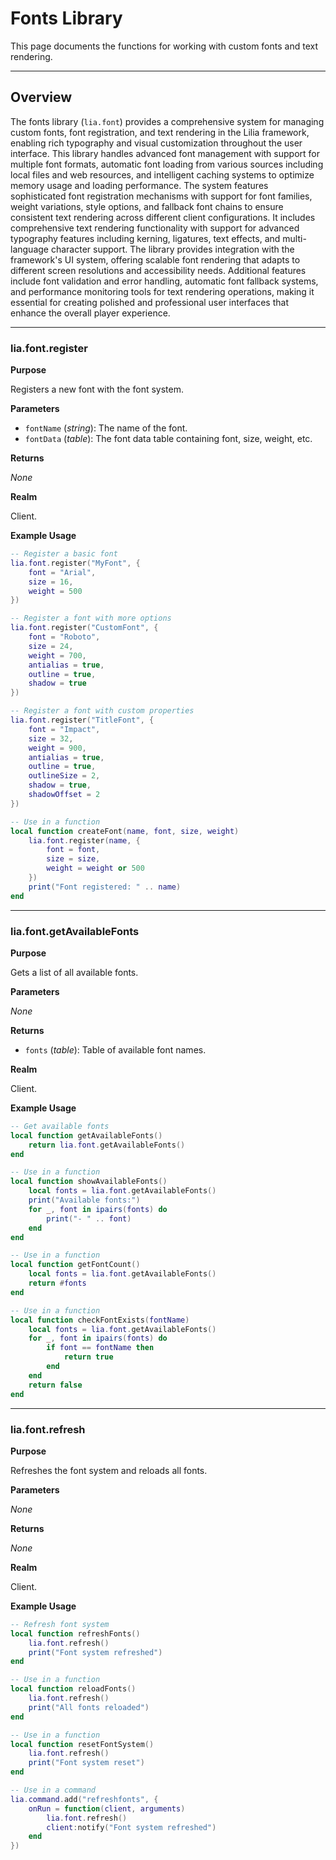 # Fonts Library

This page documents the functions for working with custom fonts and text rendering.

---

## Overview

The fonts library (`lia.font`) provides a comprehensive system for managing custom fonts, font registration, and text rendering in the Lilia framework, enabling rich typography and visual customization throughout the user interface. This library handles advanced font management with support for multiple font formats, automatic font loading from various sources including local files and web resources, and intelligent caching systems to optimize memory usage and loading performance. The system features sophisticated font registration mechanisms with support for font families, weight variations, style options, and fallback font chains to ensure consistent text rendering across different client configurations. It includes comprehensive text rendering functionality with support for advanced typography features including kerning, ligatures, text effects, and multi-language character support. The library provides integration with the framework's UI system, offering scalable font rendering that adapts to different screen resolutions and accessibility needs. Additional features include font validation and error handling, automatic font fallback systems, and performance monitoring tools for text rendering operations, making it essential for creating polished and professional user interfaces that enhance the overall player experience.

---

### lia.font.register

**Purpose**

Registers a new font with the font system.

**Parameters**

* `fontName` (*string*): The name of the font.
* `fontData` (*table*): The font data table containing font, size, weight, etc.

**Returns**

*None*

**Realm**

Client.

**Example Usage**

```lua
-- Register a basic font
lia.font.register("MyFont", {
    font = "Arial",
    size = 16,
    weight = 500
})

-- Register a font with more options
lia.font.register("CustomFont", {
    font = "Roboto",
    size = 24,
    weight = 700,
    antialias = true,
    outline = true,
    shadow = true
})

-- Register a font with custom properties
lia.font.register("TitleFont", {
    font = "Impact",
    size = 32,
    weight = 900,
    antialias = true,
    outline = true,
    outlineSize = 2,
    shadow = true,
    shadowOffset = 2
})

-- Use in a function
local function createFont(name, font, size, weight)
    lia.font.register(name, {
        font = font,
        size = size,
        weight = weight or 500
    })
    print("Font registered: " .. name)
end
```

---

### lia.font.getAvailableFonts

**Purpose**

Gets a list of all available fonts.

**Parameters**

*None*

**Returns**

* `fonts` (*table*): Table of available font names.

**Realm**

Client.

**Example Usage**

```lua
-- Get available fonts
local function getAvailableFonts()
    return lia.font.getAvailableFonts()
end

-- Use in a function
local function showAvailableFonts()
    local fonts = lia.font.getAvailableFonts()
    print("Available fonts:")
    for _, font in ipairs(fonts) do
        print("- " .. font)
    end
end

-- Use in a function
local function getFontCount()
    local fonts = lia.font.getAvailableFonts()
    return #fonts
end

-- Use in a function
local function checkFontExists(fontName)
    local fonts = lia.font.getAvailableFonts()
    for _, font in ipairs(fonts) do
        if font == fontName then
            return true
        end
    end
    return false
end
```

---

### lia.font.refresh

**Purpose**

Refreshes the font system and reloads all fonts.

**Parameters**

*None*

**Returns**

*None*

**Realm**

Client.

**Example Usage**

```lua
-- Refresh font system
local function refreshFonts()
    lia.font.refresh()
    print("Font system refreshed")
end

-- Use in a function
local function reloadFonts()
    lia.font.refresh()
    print("All fonts reloaded")
end

-- Use in a function
local function resetFontSystem()
    lia.font.refresh()
    print("Font system reset")
end

-- Use in a command
lia.command.add("refreshfonts", {
    onRun = function(client, arguments)
        lia.font.refresh()
        client:notify("Font system refreshed")
    end
})
```








